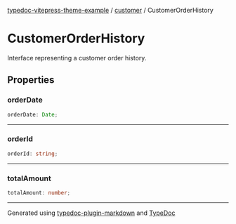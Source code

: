 [typedoc-vitepress-theme-example](../../index.md) / [customer](../index.md) / CustomerOrderHistory

# CustomerOrderHistory

Interface representing a customer order history.

## Properties

### orderDate

```ts
orderDate: Date;
```

***

### orderId

```ts
orderId: string;
```

***

### totalAmount

```ts
totalAmount: number;
```

***

Generated using [typedoc-plugin-markdown](https://www.npmjs.com/package/typedoc-plugin-markdown) and [TypeDoc](https://typedoc.org/)

